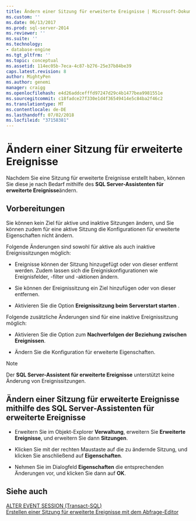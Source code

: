 ```yaml
---
title: Ändern einer Sitzung für erweiterte Ereignisse | Microsoft-Dokumentation
ms.custom: ''
ms.date: 06/13/2017
ms.prod: sql-server-2014
ms.reviewer: ''
ms.suite: ''
ms.technology:
- database-engine
ms.tgt_pltfrm: ''
ms.topic: conceptual
ms.assetid: 114ec05b-7eca-4c87-b276-25e37b84be39
caps.latest.revision: 8
author: MightyPen
ms.author: genemi
manager: craigg
ms.openlocfilehash: e4d26addcefffd97247d29c4b1477bea9981551e
ms.sourcegitcommit: c18fadce27f330e1d4f36549414e5c84ba2f46c2
ms.translationtype: MT
ms.contentlocale: de-DE
ms.lasthandoff: 07/02/2018
ms.locfileid: "37158381"
---
```

# <a name="alter-an-extended-events-session"></a>Ändern einer Sitzung für erweiterte Ereignisse
  Nachdem Sie eine Sitzung für erweiterte Ereignisse erstellt haben, können Sie diese je nach Bedarf mithilfe des **SQL Server-Assistenten für erweiterte Ereignisse**ändern.  
  
## <a name="before-you-begin"></a>Vorbereitungen  
 Sie können kein Ziel für aktive und inaktive Sitzungen ändern, und Sie können zudem für eine aktive Sitzung die Konfigurationen für erweiterte Eigenschaften nicht ändern.  
  
 Folgende Änderungen sind sowohl für aktive als auch inaktive Ereignissitzungen möglich:  
  
-   Ereignisse können der Sitzung hinzugefügt oder von dieser entfernt werden. Zudem lassen sich die Ereigniskonfigurationen wie Ereignisfelder, -filter und -aktionen ändern.  
  
-   Sie können der Ereignissitzung ein Ziel hinzufügen oder von dieser entfernen.  
  
-   Aktivieren Sie die Option **Ereignissitzung beim Serverstart starten** .  
  
 Folgende zusätzliche Änderungen sind für eine inaktive Ereignissitzung möglich:  
  
-   Aktivieren Sie die Option zum **Nachverfolgen der Beziehung zwischen Ereignissen**.  
  
-   Ändern Sie die Konfiguration für erweiterte Eigenschaften.  
  
> [!NOTE]  
>  Der **SQL Server-Assistent für erweiterte Ereignisse** unterstützt keine Änderung von Ereignissitzungen.  
  
## <a name="how-to-alter-an-extended-events-session-using-the-sql-server-extended-events-wizard"></a>Ändern einer Sitzung für erweiterte Ereignisse mithilfe des SQL Server-Assistenten für erweiterte Ereignisse  
  
-   Erweitern Sie im Objekt-Explorer **Verwaltung**, erweitern Sie **Erweiterte Ereignisse**, und erweitern Sie dann **Sitzungen**.  
  
-   Klicken Sie mit der rechten Maustaste auf die zu ändernde Sitzung, und klicken Sie anschließend auf **Eigenschaften**.  
  
-   Nehmen Sie im Dialogfeld **Eigenschaften** die entsprechenden Änderungen vor, und klicken Sie dann auf **OK**.  
  
## <a name="see-also"></a>Siehe auch  
 [ALTER EVENT SESSION &#40;Transact-SQL&#41;](/sql/t-sql/statements/alter-event-session-transact-sql)   
 [Erstellen einer Sitzung für erweiterte Ereignisse mit dem Abfrage-Editor](../../database-engine/create-an-extended-events-session-using-query-editor.md)  
  
  
